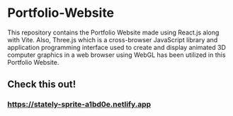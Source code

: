 # Portfolio-Website
This repository contains the Portfolio Website made using React.js along with Vite. Also, Three.js which is a cross-browser JavaScript library and application programming interface used to create and display animated 3D computer graphics in a web browser using WebGL has been utilized in this Portfolio Website.
## Check this out!
### https://stately-sprite-a1bd0e.netlify.app
